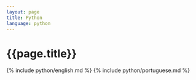 ```yaml
---
layout: page
title: Python
language: python
---
```


<h1>{{page.title}}</h1>

{% include python/english.md %}
{% include python/portuguese.md %}
